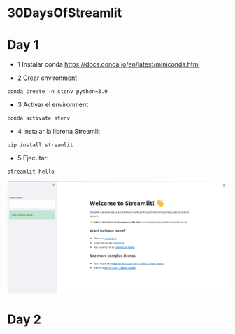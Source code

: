 # 30DaysOfStreamlit


# Day 1

- 1 Instalar conda
https://docs.conda.io/en/latest/miniconda.html 

- 2 Crear environment

~~~
conda create -n stenv python=3.9
~~~
- 3 Activar el environment

~~~
conda activate stenv
~~~
- 4 Instalar la librería Streamlit 

~~~
pip install streamlit
~~~
- 5 Ejecutar:

~~~
streamlit hello
~~~
![](./img/day1.png)

# Day 2


